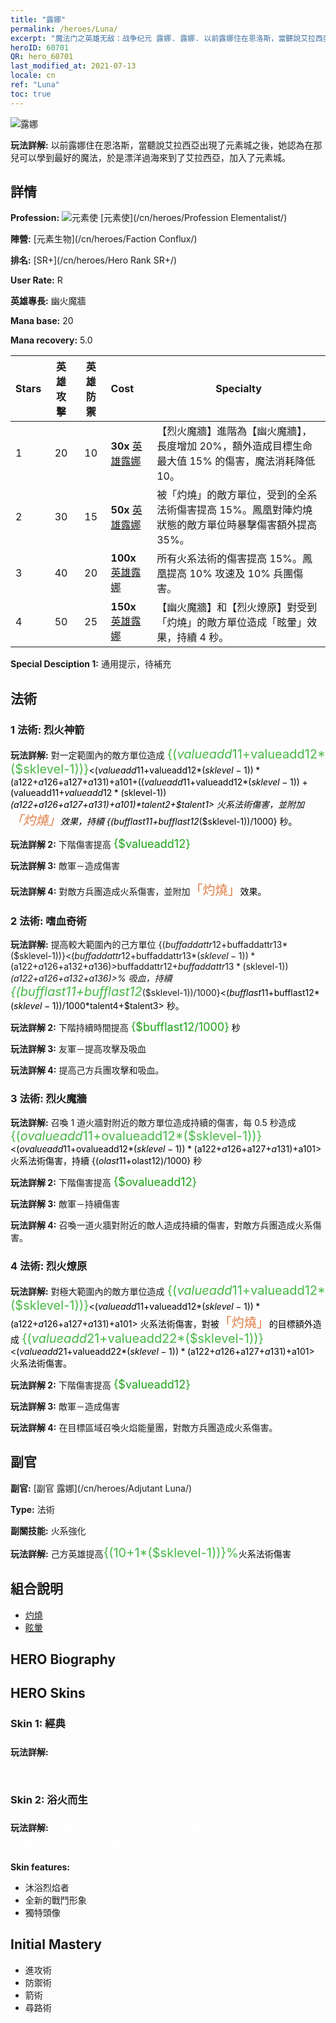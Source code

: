 ```yaml
---
title: "露娜"
permalink: /heroes/Luna/
excerpt: "魔法门之英雄无敌：战争纪元 露娜. 露娜. 以前露娜住在恩洛斯，當聽說艾拉西亞出現了元素城之後，她認為在那兒可以學到最好的魔法，於是漂洋過海來到了艾拉西亞，加入了元素城。"
heroID: 60701
QR: hero_60701
last_modified_at: 2021-07-13
locale: cn
ref: "Luna"
toc: true
---
```

  ![露娜](/images/h/h_Luna.jpg)

 **玩法詳解:** 以前露娜住在恩洛斯，當聽說艾拉西亞出現了元素城之後，她認為在那兒可以學到最好的魔法，於是漂洋過海來到了艾拉西亞，加入了元素城。
## 詳情
 **Profession:** ![元素使](/images/h/h_prof_14.png)  [元素使](/cn/heroes/Profession Elementalist/)

 **陣營:** [元素生物](/cn/heroes/Faction Conflux/)

 **排名:** [SR+](/cn/heroes/Hero Rank SR+/)

 **User Rate:** R

 **英雄專長:** 幽火魔牆

 **Mana base:** 20

 **Mana recovery:** 5.0


  | Stars | 英雄攻擊 | 英雄防禦 | Cost |     Specialty     |
  |---------|:---------------:|:---------------:|:--|--------------------|
  |    1    | 20 | 10 | **30x** [英雄露娜](/cn/Items/her_378/) | 【烈火魔牆】進階為【幽火魔牆】，長度增加 20%，額外造成目標生命最大值 15% 的傷害，魔法消耗降低 10。 |
  |    2    | 30 | 15 | **50x** [英雄露娜](/cn/Items/her_378/) | 被「灼燒」的敵方單位，受到的全系法術傷害提高 15%。鳳凰對陣灼燒狀態的敵方單位時暴擊傷害額外提高 35%。 |
  |    3    | 40 | 20 | **100x** [英雄露娜](/cn/Items/her_378/) | 所有火系法術的傷害提高 15%。鳳凰提高 10% 攻速及 10% 兵團傷害。 |
  |    4    | 50 | 25 | **150x** [英雄露娜](/cn/Items/her_378/) | 【幽火魔牆】和【烈火燎原】對受到「灼燒」的敵方單位造成「眩暈」效果，持續 4 秒。 |

 **Special Desciption 1:** 通用提示，待補充

## 法術
### 1 法術: 烈火神箭
 **玩法詳解:** 對一定範圍內的敵方單位造成 <span style="color: #48b946;font-size:20px">{($valueadd11+$valueadd12*($sklevel-1))}</span><span style="color: black"><($valueadd11+$valueadd12*($sklevel-1))*($a122+$a126+$a127+$a131)+$a101+(($valueadd11+$valueadd12*($sklevel-1))+($valueadd11+$valueadd12*($sklevel-1))*($a122+$a126+$a127+$a131)+$a101)*$talent2+$talent1> 火系法術傷害，並附加<span style="color: #e07c44;font-size:20px">「灼燒」</span><span style="color: black">效果，持續 {($bufflast11+$bufflast12*($sklevel-1))/1000} 秒。

 **玩法詳解 2:** 下階傷害提高 <span style="color: #1ca216;font-size:18px">{$valueadd12}</span><span style="color: black">

 **玩法詳解 3:** 敵軍－造成傷害

 **玩法詳解 4:** 對敵方兵團造成火系傷害，並附加<span style="color: #e07c44;font-size:20px">「灼燒」</span><span style="color: black">效果。

### 2 法術: 嗜血奇術
 **玩法詳解:** 提高較大範圍內的己方單位 {($buffaddattr12+$buffaddattr13*($sklevel-1))}<($buffaddattr12+$buffaddattr13*($sklevel-1))*($a122+$a126+$a132+$a136)>% 攻擊和 {($buffaddattr22+$buffaddattr23*($sklevel-1))}<($buffaddattr12+$buffaddattr13*($sklevel-1))*($a122+$a126+$a132+$a136)>% 吸血，持續 <span style="color: #48b946;font-size:20px">{($bufflast11+$bufflast12*($sklevel-1))/1000}</span><span style="color: black"><($bufflast11+$bufflast12*($sklevel-1))/1000*$talent4+$talent3> 秒。

 **玩法詳解 2:** 下階持續時間提高 <span style="color: #1ca216;font-size:18px">{$bufflast12/1000}</span><span style="color: black"> 秒

 **玩法詳解 3:** 友軍－提高攻擊及吸血

 **玩法詳解 4:** 提高己方兵團攻擊和吸血。

### 3 法術: 烈火魔牆
 **玩法詳解:** 召喚 1 道火牆對附近的敵方單位造成持續的傷害，每 0.5 秒造成 <span style="color: #48b946;font-size:20px">{($ovalueadd11+$ovalueadd12*($sklevel-1))}</span><span style="color: black"><($ovalueadd11+$ovalueadd12*($sklevel-1))*($a122+$a126+$a127+$a131)+$a101> 火系法術傷害，持續 {($olast11+$olast12)/1000} 秒

 **玩法詳解 2:** 下階傷害提高 <span style="color: #1ca216;font-size:18px">{$ovalueadd12}</span><span style="color: black">

 **玩法詳解 3:** 敵軍－持續傷害

 **玩法詳解 4:** 召喚一道火牆對附近的敵人造成持續的傷害，對敵方兵團造成火系傷害。

### 4 法術: 烈火燎原
 **玩法詳解:** 對極大範圍內的敵方單位造成 <span style="color: #48b946;font-size:20px">{($valueadd11+$valueadd12*($sklevel-1))}</span><span style="color: black"><($valueadd11+$valueadd12*($sklevel-1))*($a122+$a126+$a127+$a131)+$a101> 火系法術傷害，對被<span style="color: #e07c44;font-size:20px">「灼燒」</span><span style="color: black">的目標額外造成 <span style="color: #48b946;font-size:20px">{($valueadd21+$valueadd22*($sklevel-1))}</span><span style="color: black"><($valueadd21+$valueadd22*($sklevel-1))*($a122+$a126+$a127+$a131)+$a101> 火系法術傷害。

 **玩法詳解 2:** 下階傷害提高 <span style="color: #1ca216;font-size:18px">{$valueadd12}</span><span style="color: black">

 **玩法詳解 3:** 敵軍－造成傷害

 **玩法詳解 4:** 在目標區域召喚火焰能量團，對敵方兵團造成火系傷害。


## 副官

 **副官:**  [副官 露娜](/cn/heroes/Adjutant Luna/) 

 **Type:**  法術 

 **副關技能:**  火系強化 

 **玩法詳解:** 己方英雄提高<span style="color: #48b946;font-size:20px">{(10+1*($sklevel-1))}%</span><span style="color: black">火系法術傷害

## 組合說明

* [灼燒](/cn/combination/灼燒/) 
* [眩暈](/cn/combination/眩暈/) 

## HERO Biography

## HERO Skins
### Skin 1: **經典**

 **玩法詳解:** <span style="color: #ffffff;font-size:20px">火焰是凡人掌握的第一項能力，它可以用來生存，也可以用來毀滅。</span>


### Skin 2: **浴火而生**

 **玩法詳解:** <span style="color: #ffffff;font-size:20px">露娜從一場大火中毫髮無傷的走了出來，從此以後她便掌控了可以驅散寒冷和黑暗的力量。</span>

 **Skin features:** 

   - 沐浴烈焰者
   - 全新的戰鬥形象
   - 獨特頭像


## Initial Mastery
   - 進攻術
   - 防禦術
   - 箭術
   - 尋路術
